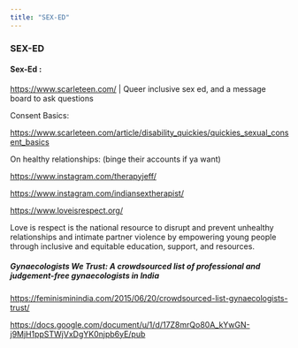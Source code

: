 ```yaml
---
title: "SEX-ED"
---
```

### SEX-ED

#### Sex-Ed : 

https://www.scarleteen.com/ | Queer inclusive sex ed, and a message board to ask questions

Consent Basics:

https://www.scarleteen.com/article/disability_quickies/quickies_sexual_consent_basics

On healthy relationships: (binge their accounts if ya want)

https://www.instagram.com/therapyjeff/

https://www.instagram.com/indiansextherapist/

https://www.loveisrespect.org/

Love is respect is the national resource to disrupt and prevent unhealthy relationships and intimate partner violence by empowering young people through inclusive and equitable education, support, and resources.

##### Gynaecologists We Trust: A crowdsourced list of professional and judgement-free gynaecologists in India

https://feminisminindia.com/2015/06/20/crowdsourced-list-gynaecologists-trust/

https://docs.google.com/document/u/1/d/17Z8mrQo80A_kYwGN-j9MjH1ppSTWjVxDgYK0njpb6yE/pub
